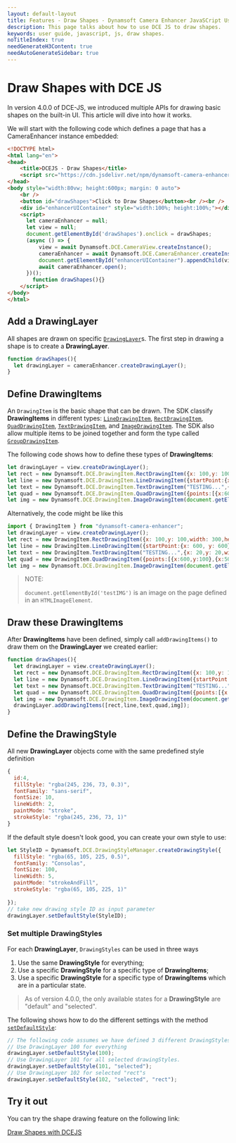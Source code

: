```yaml
---
layout: default-layout
title: Features - Draw Shapes - Dynamsoft Camera Enhancer JavaSCript User Guide
description: This page talks about how to use DCE JS to draw shapes.
keywords: user guide, javascript, js, draw shapes.
noTitleIndex: true
needGenerateH3Content: true
needAutoGenerateSidebar: true
---
```


# Draw Shapes with DCE JS

In version 4.0.0 of DCE-JS, we introduced multiple APIs for drawing basic shapes on the built-in UI. This article will dive into how it works.

We will start with the following code which defines a page that has a CameraEnhancer instance embedded:

```html
<!DOCTYPE html>
<html lang="en">
<head>
    <title>DCEJS - Draw Shapes</title>
    <script src="https://cdn.jsdelivr.net/npm/dynamsoft-camera-enhancer/dist/dce.js"></script>
</head>
<body style="width:80vw; height:600px; margin: 0 auto">
    <br />
    <button id="drawShapes">Click to Draw Shapes</button><br /><br />
    <div id="enhancerUIContainer" style="width:100%; height:100%;"></div>
    <script>
      let cameraEnhancer = null;
      let view = null;
      document.getElementById('drawShapes').onclick = drawShapes;
      (async () => {
          view = await Dynamsoft.DCE.CameraView.createInstance();
          cameraEnhancer = await Dynamsoft.DCE.CameraEnhancer.createInstance(view);
          document.getElementById("enhancerUIContainer").appendChild(view.getUIElement());
          await cameraEnhancer.open();
      })();
        function drawShapes(){}
    </script>
</body>
</html>
```

## Add a DrawingLayer

All shapes are drawn on specific [`DrawingLayer`](../../api-reference/drawinglayer.md)s. The first step in drawing a shape is to create a **DrawingLayer**.

```javascript
function drawShapes(){
  let drawingLayer = cameraEnhancer.createDrawingLayer();
}
```

## Define DrawingItems

An `DrawingItem` is the basic shape that can be drawn. The SDK classify **DrawingItems** in different types: [`LineDrawingItem`](../../api-reference/drawingitem.md#linedrawingItem), [`RectDrawingItem`](../../api-reference/drawingitem.md#rectdrawingitem), [`QuadDrawingItem`](../../api-reference/drawingitem.md#quaddrawingitem), [`TextDrawingItem`](../../api-reference/drawingitem.md#textdrawingitem), and [`ImageDrawingItem`](../../api-reference/drawingitem.md#imagedrawingitem). The SDK also allow multiple items to be joined together and form the type called [`GroupDrawingItem`](../../api-reference/drawingitem.md#groupdrawingitem).

The following code shows how to define these types of **DrawingItems**:

```javascript
let drawingLayer = view.createDrawingLayer();
let rect = new Dynamsoft.DCE.DrawingItem.RectDrawingItem({x: 100,y: 100,width: 300,height: 300});
let line = new Dynamsoft.DCE.DrawingItem.LineDrawingItem({startPoint:{x: 600, y: 600}, endPoint:{x: 1050, y: 400}});
let text = new Dynamsoft.DCE.DrawingItem.TextDrawingItem("TESTING...",{x: 20,y: 20,width: 100,height: 100});
let quad = new Dynamsoft.DCE.DrawingItem.QuadDrawingItem({points:[{x:600,y:100},{x:500,y:300},{x:700,y:300},{x:700,y:100}]});
let img = new Dynamsoft.DCE.DrawingItem.ImageDrawingItem(document.getElementById('testIMG'),{x: 200,y: 200,width: 300,height: 300},true);
```

Alternatively, the code might be like this

```javascript
import { DrawingItem } from "dynamsoft-camera-enhancer";
let drawingLayer = view.createDrawingLayer();
let rect = new DrawingItem.RectDrawingItem({x: 100,y: 100,width: 300,height: 300});
let line = new DrawingItem.LineDrawingItem({startPoint:{x: 600, y: 600}, endPoint:{x: 1050, y: 400}});
let text = new DrawingItem.TextDrawingItem("TESTING...",{x: 20,y: 20,width: 100,height: 100});
let quad = new DrawingItem.QuadDrawingItem({points:[{x:600,y:100},{x:500,y:300},{x:700,y:300},{x:700,y:100}]});
let img = new Dynamsoft.DCE.DrawingItem.ImageDrawingItem(document.getElementById('testIMG'),{x: 200,y: 200,width: 300,height: 300},true);
```

> NOTE:
>
> `document.getElementById('testIMG')` is an image on the page defined in an `HTMLImageElement`.

## Draw these DrawingItems

After **DrawingItems** have been defined, simply call `addDrawingItems()` to draw them on the **DrawingLayer** we created earlier:

```javascript
function drawShapes(){
  let drawingLayer = view.createDrawingLayer();
  let rect = new Dynamsoft.DCE.DrawingItem.RectDrawingItem({x: 100,y: 100,width: 300,height: 300});
  let line = new Dynamsoft.DCE.DrawingItem.LineDrawingItem({startPoint:{x: 600, y: 600}, endPoint:{x: 1050, y: 400}});
  let text = new Dynamsoft.DCE.DrawingItem.TextDrawingItem("TESTING...",{x: 20,y: 20,width: 100,height: 100});
  let quad = new Dynamsoft.DCE.DrawingItem.QuadDrawingItem({points:[{x:600,y:100},{x:500,y:300},{x:700,y:300},{x:700,y:100}]});
  let img = new Dynamsoft.DCE.DrawingItem.ImageDrawingItem(document.getElementById('testIMG'),{x: 200,y: 200,width: 300,height: 300},true);
  drawingLayer.addDrawingItems([rect,line,text,quad,img]);
}
```

## Define the DrawingStyle

All new **DrawingLayer** objects come with the same predefined style definition

```javascript
{
  id:4,
  fillStyle: "rgba(245, 236, 73, 0.3)",
  fontFamily: "sans-serif",
  fontSize: 10,
  lineWidth: 2,
  paintMode: "stroke",
  strokeStyle: "rgba(245, 236, 73, 1)"
}
```

If the default style doesn't look good, you can create your own style to use:

```javascript
let StyleID = Dynamsoft.DCE.DrawingStyleManager.createDrawingStyle({
  fillStyle: "rgba(65, 105, 225, 0.5)",
  fontFamily: "Consolas",
  fontSize: 100,
  lineWidth: 5,
  paintMode: "strokeAndFill",
  strokeStyle: "rgba(65, 105, 225, 1)"
  
});
// take new drawing style ID as input parameter
drawingLayer.setDefaultStyle(StyleID);
```

### Set multiple DrawingStyles

For each **DrawingLayer**, `DrawingStyles` can be used in three ways

1. Use the same **DrawingStyle** for everything;
2. Use a specific **DrawingStyle** for a specific type of **DrawingItems**;
3. Use a specific **DrawingStyle** for a specific type of **DrawingItems** which are in a particular state.

> As of version 4.0.0, the only available states for a **DrawingStyle** are "default" and "selected".

The following shows how to do the different settings with the method [`setDefaultStyle`](../../api-reference/drawinglayer.md#setdefaultstyle):

```javascript
// The following code assumes we have defined 3 different DrawingStyles with IDs 100, 101 and 102.
// Use DrawingLayer 100 for everything
drawingLayer.setDefaultStyle(100);
// Use DrawingLayer 101 for all selected drawingStyles.
drawingLayer.setDefaultStyle(101, "selected");
// Use DrawingLayer 102 for selected "rect"s
drawingLayer.setDefaultStyle(102, "selected", "rect");
```

## Try it out

You can try the shape drawing feature on the following link:

[Draw Shapes with DCEJS](https://jsfiddle.net/DynamsoftTeam/gsdary2c/)
